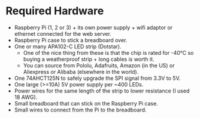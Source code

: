 # Required Hardware

- Raspberry Pi (1, 2 or 3) + its own power supply + wifi adaptor or ethernet
  connected for the web server.
- Raspberry Pi case to stick a breadboard over.
- One or many APA102-C LED strip (Dotstar).
  - One of the nice thing from these is that the chip is rated for -40°C so
    buying a weatherproof strip + long cables is worth it.
  - You can source from Pololu, Adafruits, Amazon (in the US) or Aliexpress
    or Alibaba (elsewhere in the world).
- One 74AHCT125N to safely upgrade the SPI signal from 3.3V to 5V.
- One large (>=10A) 5V power supply per ~400 LEDs.
- Power wires for the same length of the strip to lower resistance (I used 18
  AWG).
- Small breadboard that can stick on the Raspberry Pi case.
- Small wires to connect from the Pi to the breadboard.
